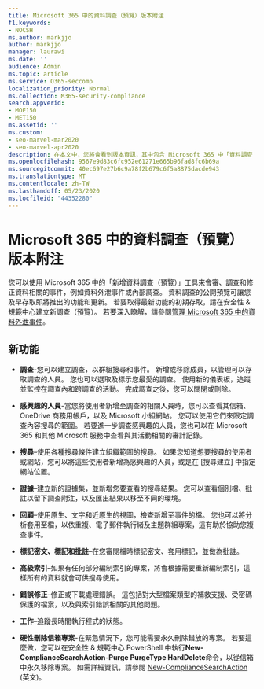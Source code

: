 ```yaml
---
title: Microsoft 365 中的資料調查（預覽）版本附注
f1.keywords:
- NOCSH
ms.author: markjjo
author: markjjo
manager: laurawi
ms.date: ''
audience: Admin
ms.topic: article
ms.service: O365-seccomp
localization_priority: Normal
ms.collection: M365-security-compliance
search.appverid:
- MOE150
- MET150
ms.assetid: ''
ms.custom:
- seo-marvel-mar2020
- seo-marvel-apr2020
description: 在本文中，您將會看到版本資訊，其中包含 Microsoft 365 中「資料調查（預覽）」工具的變更和新功能。
ms.openlocfilehash: 9567e9d83c6fc952e61271e665b96fad8fc6b69a
ms.sourcegitcommit: 40ec697e27b6c9a78f2b679c6f5a8875dacde943
ms.translationtype: MT
ms.contentlocale: zh-TW
ms.lasthandoff: 05/23/2020
ms.locfileid: "44352280"
---
```

# <a name="release-notes-for-data-investigations-preview-in-microsoft-365"></a>Microsoft 365 中的資料調查（預覽）版本附注

您可以使用 Microsoft 365 中的「新增資料調查（預覽）」工具來會審、調查和修正資料相關的事件，例如資料外泄事件或內部調查。 資料調查的公開預覽可讓您及早存取即將推出的功能和更新。 若要取得最新功能的初期存取，請在安全性 & 規範中心建立新調查（預覽）。 若要深入瞭解，請參閱[管理 Microsoft 365 中的資料外泄事件](manage-data-spillage-incidents.md)。

## <a name="whats-new"></a>新功能 

- **調查**-您可以建立調查，以群組搜尋和事件。 新增或移除成員，以管理可以存取調查的人員。  您也可以選取及標示您最愛的調查。 使用新的儀表板，追蹤並監控在調查內和跨調查的活動。 完成調查之後，您可以關閉或刪除。

- **感興趣的人員**-當您將使用者新增至調查的相關人員時，您可以查看其信箱、OneDrive 商務用帳戶，以及 Microsoft 小組網站。 您可以使用它們來限定調查內容搜尋的範圍。 若要進一步調查感興趣的人員，您也可以在 Microsoft 365 和其他 Microsoft 服務中查看與其活動相關的審計記錄。

- **搜尋**–使用各種搜尋條件建立組織範圍的搜尋。 如果您知道想要搜尋的使用者或網站，您可以將這些使用者新增為感興趣的人員，或是在 [搜尋建立] 中指定網站位置。 

- **證據**–建立新的證據集，並新增您要查看的搜尋結果。 您可以查看個別檔、批註以留下調查附注，以及匯出結果以移至不同的環境。 

- **回顧**–使用原生、文字和近原生的視圖，檢查新增至事件的檔。 您也可以將分析套用至檔，以依重複、電子郵件執行緒及主題群組專案，這有助於協助您複查事件。 

- **標記密文、標記和批註**–在您審閱檔時標記密文、套用標記，並做為批註。
  
- **高級索引**–如果有任何部分編制索引的專案，將會根據需要重新編制索引，這樣所有的資料就會可供搜尋使用。

- **錯誤修正**–修正或下載處理錯誤。 這包括對大型檔案類型的補救支援、受密碼保護的檔案，以及與索引錯誤相關的其他問題。 

- **工作**–追蹤長時間執行程式的狀態。

- **硬性刪除信箱專案**-在緊急情況下，您可能需要永久刪除錯放的專案。 若要這麼做，您可以在安全性 & 規範中心 PowerShell 中執行**New-ComplianceSearchAction-Purge PurgeType HardDelete**命令，以從信箱中永久移除專案。 如需詳細資訊，請參閱 [New-ComplianceSearchAction](https://docs.microsoft.com/powershell/module/exchange/new-compliancesearchaction) (英文)。
